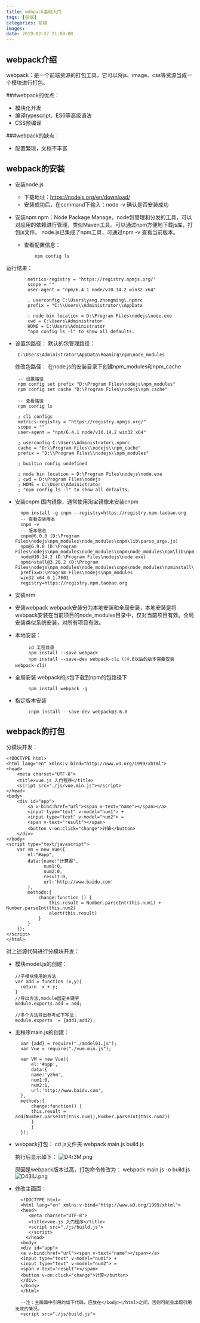 ```yaml
---
title: webpack基础入门
tags: [前端]
categories: 前端
images: 
date: 2019-02-27 21:00:00
---
```

## webpack介绍
webpack：是一个前端资源的打包工具，它可以将js、image、css等资源当成一个模块进行打包。

###webpack的优点：
- 模块化开发
- 编译typescript、ES6等高级语法
- CSS预编译

###webpack的缺点：
- 配置繁琐，文档不丰富


## webpack的安装
- 安装node.js
	- 下载地址：https://nodejs.org/en/download/
	- 安装成功后，在command下输入：node -v 确认是否安装成功

- 安装npm
  npm：Node Package Manage，node包管理和分发的工具，可以对应用的依赖进行管理，类似Maven工具。可以通过npm方便地下载js库，打包js文件。
  node.js已集成了npm工具，可通过npm -v 查看当前版本。

  - 查看配置信息：
  
            npm config ls
运行结果：
		
            metrics-registry = "https://registry.npmjs.org/"
		    scope = ""
		    user-agent = "npm/6.4.1 node/v10.14.2 win32 x64"
		
		    ; userconfig C:\Users\yang.zhongming\.npmrc
		    prefix = "C:\\Users\\Administrator\\AppData
		
		    ; node bin location = D:\Program Files\nodejs\node.exe
		    cwd = C:\Users\Administrator
		    HOME = C:\Users\Administrator
	        "npm config ls -l" to show all defaults.

 - 设置包路径：
   默认的包管理路径：

        C:\Users\Administrator\AppData\Roaming\npm\node_modules

   修改包路径：
   在node.js的安装目录下创建npm_modules和npm_cache

        -- 设置路径
        npm config set prefix "D:\Program Files\nodejs\npm_modules"
        npm config set cache "D:\Program Files\nodejs\npm_cache"

        -- 查看路径
        npm config ls

		; cli configs
		metrics-registry = "https://registry.npmjs.org/"
		scope = ""
		user-agent = "npm/6.4.1 node/v10.14.2 win32 x64"
		
		; userconfig C:\Users\Administrator\.npmrc
		cache = "D:\\Program Files\\nodejs\\npm_cache"
		prefix = "D:\\Program Files\\nodejs\\npm_modules"
		
		; builtin config undefined
		
		; node bin location = D:\Program Files\nodejs\node.exe
		; cwd = D:\Program Files\nodejs
		; HOME = C:\Users\Administrator
		; "npm config ls -l" to show all defaults.

- 安装cnpm
  国内镜像，通常使用淘宝镜像来安装cnpm

        npm install -g cnpm --registry=https://registry.npm.taobao.org
        -- 查看安装版本
        cnpm -v 
        -- 版本信息
        cnpm@6.0.0 (D:\Program Files\nodejs\npm_modules\node_modules\cnpm\lib\parse_argv.js)
	    npm@6.9.0 (D:\Program Files\nodejs\npm_modules\node_modules\cnpm\node_modules\npm\lib\npm.js)
	    node@10.14.2 (D:\Program Files\nodejs\node.exe)
	    npminstall@3.20.2 (D:\Program Files\nodejs\npm_modules\node_modules\cnpm\node_modules\npminstall\lib\index.js)
	    prefix=D:\Program Files\nodejs\npm_modules
	    win32 x64 6.1.7601
	    registry=https://registry.npm.taobao.org

- 安装nrm
- 安装webpack
  webpack安装分为本地安装和全局安装，本地安装是将webpack安装在当前项目的node_modules目录中，仅对当前项目有效。全局安装类似系统安装，对所有项目有效。
 - 本地安装：
			
			cd 工程目录
			npm install --save webpack
			npm install --save-dev webpack-cli（(4.0以后的版本需要安装webpack-cli）

 - 全局安装
   webpack的js包下载到npm的包路径下

            npm install webpack -g

 - 指定版本安装
 
            cnpm install --save-dev webpack@3.6.0

## webpack的打包
分模块开发：

	<!DOCTYPE html>
	<html lang="en" xmlns:v-bind="http://www.w3.org/1999/xhtml">
	<head>
	    <meta charset="UTF-8">
	    <title>vue.js 入门程序</title>
	    <script src="./js/vue.min.js"></script>
	</head>
	<body>
	    <div id="app">
	        <a v-bind:href="url"><span v-text="name"></span></a>
	        <input type="text" v-model="num1"> +
	        <input type="text" v-model="num2"> =
	        <span v-text="result"></span>
	        <button v-on:click="change">计算</button>
	    </div>
	</body>
	<script type="text/javascript">
	    var vm = new Vue({
	        el:"#app",
	        data:{name:"计算器",
	              num1:0,
	              num2:0,
	              result:0,
	              url:'http://www.baidu.com'
	        },
	        methods:{
	            change:function () {
	                this.result = Number.parseInt(this.num1) + Number.parseInt(this.num2)
	                alert(this.result)
	            }
	        }
	    });
	</script>
	</html>

对上述源代码进行分模块开发：
- 模块model.js的创建：

      //子模块使用的方法
	  var add = function (x,y){
	    return  x + y;
	  }
      //导出方法,module固定关键字
      module.exports.add = add;

      //多个方法导出参考如下写法：
      module.exports  = {add1,add2};

- 主程序main.js的创建：

	    var {add} = require("./model01.js");
	    var Vue = require("./vue.min.js");
    	
    	var VM = new Vue({
	    	el:'#app',
	    	data:{
	    	name:'yzhm',
	    	num1:0,
	    	num2:1,
	    	url:'http://www.baidu.com',
    	},
    	methods:{
	    	change:function() {
	    	this.result = add(Number.parseInt(this.num1),Number.parseInt(this.num2))
	    	}
	    	}
    	});

- webpack打包：
      cd js文件夹
      webpack main.js build.js

  执行后显示如下：
![D4r3M.png](https://ww1.yunjiexi.club/2019/03/18/D4r3M.png)

  原因是webpack版本过高，打包命令修改为：
      webpack main.js -o build.js
![D43IU.png](https://ww1.yunjiexi.club/2019/03/18/D43IU.png)

- 修改主画面：

        <!DOCTYPE html>
    	<html lang="en" xmlns:v-bind="http://www.w3.org/1999/xhtml">
    	<head>
    	   <meta charset="UTF-8">
    	   <title>vue.js 入门程序</title>
    	   <script src="./js/build.js">
    	   </script>
    	  </head>
    	<body>
    	<div id="app">
    	<a v-bind:href="url"><span v-text="name"></span></a>
    	<input type="text" v-model="num1"> +
    	<input type="text" v-model="num2"> =
    	<span v-text="result"></span>
    	<button v-on:click="change">计算</button>
    	</div>
    	</body>
        </html>

        --注：主画面中引用的如下代码，应放在</body></html>之间，否则可能会出现引用无效的情况。
        <script src="./js/build.js">